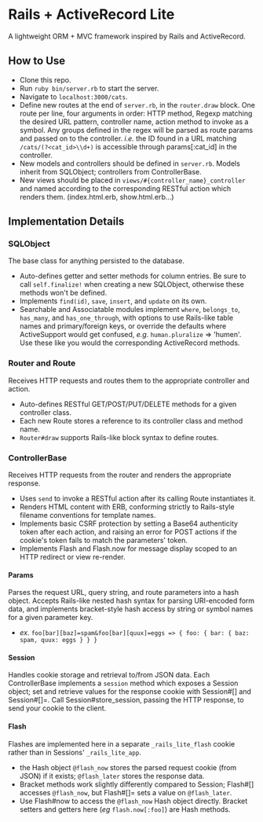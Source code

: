# Rails + ActiveRecord Lite
A lightweight ORM + MVC framework inspired by Rails and ActiveRecord.

## How to Use
- Clone this repo.
- Run `ruby bin/server.rb` to start the server.
- Navigate to `localhost:3000/cats`.
- Define new routes at the end of `server.rb`, in the `router.draw` block. One route per line, four arguments in order: HTTP method, Regexp matching the desired URL pattern, controller name, action method to invoke as a symbol. Any groups defined in the regex will be parsed as route params and passed on to the controller. *i.e.* the ID found in a URL matching `/cats/(?<cat_id>\\d+)` is accessible through params[:cat_id] in the controller.
- New models and controllers should be defined in `server.rb`. Models inherit from SQLObject; controllers from ControllerBase.
- New views should be placed in `views/#{controller_name}_controller` and named according to the corresponding RESTful action which renders them. (index.html.erb, show.html.erb...)

## Implementation Details
### SQLObject
The base class for anything persisted to the database.
- Auto-defines getter and setter methods for column entries. Be sure to call `self.finalize!` when creating a new SQLObject, otherwise these methods won't be defined.
- Implements `find(id)`, `save`, `insert`, and `update` on its own.
- Searchable and Associatable modules implement `where`, `belongs_to`, `has_many`, and `has_one_through`, with options to use Rails-like table names and primary/foreign keys, or override the defaults where ActiveSupport would get confused, *e.g.* `human.pluralize` => 'humen'. Use these like you would the corresponding ActiveRecord methods.

### Router and Route
Receives HTTP requests and routes them to the appropriate controller and action.
- Auto-defines RESTful GET/POST/PUT/DELETE methods for a given controller class.
- Each new Route stores a reference to its controller class and method name.
- `Router#draw` supports Rails-like block syntax to define routes.

### ControllerBase
Receives HTTP requests from the router and renders the appropriate response.
- Uses `send` to invoke a RESTful action after its calling Route instantiates it.
- Renders HTML content with ERB, conforming strictly to Rails-style filename conventions for template names.
- Implements basic CSRF protection by setting a Base64 authenticity token after each action, and raising an error for POST actions if the cookie's token fails to match the parameters' token.
- Implements Flash and Flash.now for message display scoped to an HTTP redirect or view re-render.

#### Params
Parses the request URL, query string, and route parameters into a hash object. Accepts Rails-like nested hash syntax for parsing URI-encoded form data, and implements bracket-style hash access by string or symbol names for a given parameter key.
- *ex.* `foo[bar][baz]=spam&foo[bar][quux]=eggs => { foo: { bar: { baz: spam, quux: eggs } } }`

#### Session
Handles cookie storage and retrieval to/from JSON data. Each ControllerBase implements a `session` method which exposes a Session object; set and retrieve values for the response cookie with Session#[] and Session#[]=. Call Session#store_session, passing the HTTP response, to send your cookie to the client.

#### Flash
Flashes are implemented here in a separate `_rails_lite_flash` cookie rather than in Sessions' `_rails_lite_app`.
- the Hash object `@flash_now` stores the parsed request cookie (from JSON) if it exists; `@flash_later` stores the response data.
- Bracket methods work slightly differently compared to Session; Flash#[] accesses `@flash_now`, but Flash#[]= sets a value on `@flash_later`.
- Use Flash#now to access the `@flash_now` Hash object directly. Bracket setters and getters here (*eg* `flash.now[:foo]`) are Hash methods.
